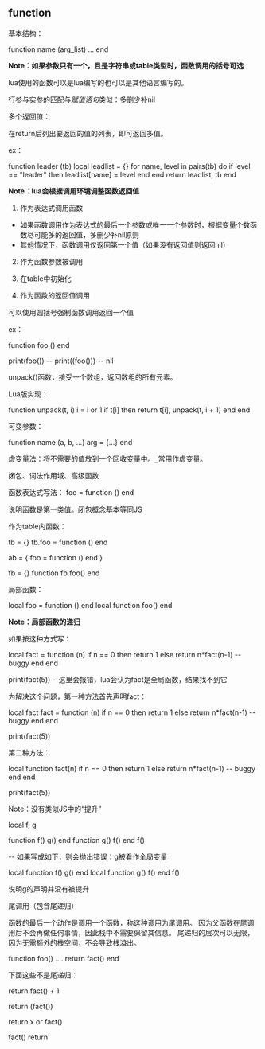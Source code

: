## function

基本结构：

function name (arg_list)
  ...
end

**Note：如果参数只有一个，且是字符串或table类型时，函数调用的括号可选**

lua使用的函数可以是lua编写的也可以是其他语言编写的。

行参与实参的匹配与*赋值语句*类似：多删少补nil

多个返回值：

在return后列出要返回的值的列表，即可返回多值。

ex：

function leader (tb)
  local leadlist = {}
  for name, level in pairs(tb) do
    if level == "leader" then
      leadlist[name] = level
    end
  end
  return leadlist, tb
end

**Note：lua会根据调用环境调整函数返回值**

1. 作为表达式调用函数

+ 如果函数调用作为表达式的最后一个参数或唯一一个参数时，根据变量个数函数尽可能多的返回值，多删少补nil原则
+ 其他情况下，函数调用仅返回第一个值（如果没有返回值则返回nil）

2. 作为函数参数被调用

3. 在table中初始化

4. 作为函数的返回值调用

可以使用圆括号强制函数调用返回一个值

ex：

function foo () end

print(foo())	--
print((foo()))	-- nil

unpack()函数，接受一个数组，返回数组的所有元素。

Lua版实现：

function unpack(t, i)
  i = i or 1
  if t[i] then
    return t[i], unpack(t, i + 1)
  end
end

可变参数：

function name (a, b, ...)
  arg = {...}
end

虚变量法：将不需要的值放到一个回收变量中。`_`常用作虚变量。

闭包、词法作用域、高级函数

函数表达式写法： foo = function () end

说明函数是第一类值。闭包概念基本等同JS

作为table内函数：

tb = {}
tb.foo = function () end

ab = {
  foo = function () end
}

fb = {}
function fb.foo() end

局部函数：

local foo = function () end
local function foo() end

**Note：局部函数的递归**

如果按这种方式写：

local fact = function (n)
  if n == 0 then
  return 1
  else
  return n*fact(n-1)
  -- buggy
  end
end

print(fact(5))	--这里会报错，lua会认为fact是全局函数，结果找不到它

为解决这个问题，第一种方法首先声明fact：

local fact
fact = function (n)
  if n == 0 then
  return 1
  else
  return n*fact(n-1)
  -- buggy
  end
end

print(fact(5))

第二种方法：

local function fact(n)
  if n == 0 then
  return 1
  else
  return n*fact(n-1)
  -- buggy
  end
end

print(fact(5))

Note：没有类似JS中的“提升”

local f, g

function f() g() end
function g() f() end
f()

-- 如果写成如下，则会抛出错误：g被看作全局变量

local function f() g() end
local function g() f() end
f()

说明g的声明并没有被提升


尾调用（包含尾递归）

函数的最后一个动作是调用一个函数，称这种调用为尾调用。
因为父函数在尾调用后不会再做任何事情，因此栈中不需要保留其信息。
尾递归的层次可以无限，因为无需额外的栈空间，不会导致栈溢出。

function foo()
  ....
  return fact()
end

下面这些不是尾递归：

return fact() + 1

return (fact())

return x or fact()

fact()
return
